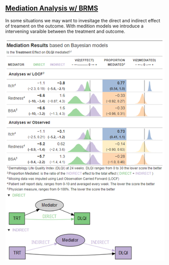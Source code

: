 ## [Mediation Analysis w/ BRMS](https://rpubs.com/acalatroni/688767)

In some situations we may want to invesitage the direct and indirect effect of treament on the outcome. With medition models we introduce a intervening varaible between the treatment and outcome. 

![mediation_brms](https://raw.githubusercontent.com/agstn/WW/main/2020-10-14/mediation_brms.png)   

